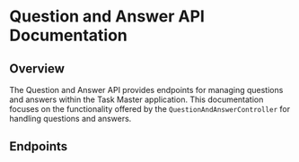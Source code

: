 # Question and Answer API Documentation

## Overview

The Question and Answer API provides endpoints for managing questions and answers within the Task Master application. This documentation focuses on the functionality offered by the `QuestionAndAnswerController` for handling questions and answers.

## Endpoints
